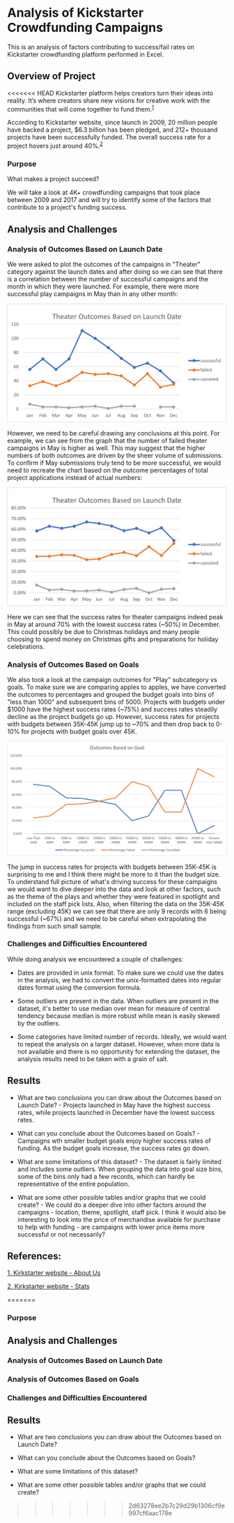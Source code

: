 # Analysis of Kickstarter Crowdfunding Campaigns
This is an analysis of factors contributing to success/fail rates on Kickstarter crowdfunding platform performed in Excel.

## Overview of Project

<<<<<<< HEAD
Kickstarter platform helps creators turn their ideas into reality. It’s where creators share new visions for creative work with the communities that will come together to fund them.<sup>[1](#myfootnote1)</sup>

According to Kickstarter website, since launch in 2009, 20 million people have backed a project, $6.3 billion has been pledged, and 212+ thousand projects have been successfully funded.
The overall success rate for a project hovers just around 40%.<sup>[2](#myfootnote1)</sup>

### Purpose

What makes a project succeed?

We will take a look at 4K+ crowdfunding campaigns that took place between 2009 and 2017 and will try to identify some of the factors that contribute to a project's funding success.

## Analysis and Challenges


### Analysis of Outcomes Based on Launch Date

We were asked to plot the outcomes of the campaigns in "Theater" category against the launch dates and after doing so we can see that there is a correlation between the number of successful campaigns and the month in which they were launched. For example, there were more successful play campaigns in May than in any other month:

![Theater Outcomes vs Launch Date](Resources/Theater_Outcomes_vs_Launch.png)

However, we need to be careful drawing any conclusions at this point. For example, we can see from the graph that the number of failed theater campaigns in May is higher as well. This may suggest that the higher numbers of both outcomes are driven by the sheer volume of submissions. To confirm if May submissions truly tend to be more successful, we would need to recreate the chart based on the outcome percentages of total project applications instead of actual numbers:

![Theater Outcomes vs Launch Date](Resources/Theater_Outcomes_vs_Launch_Percent.png)

Here we can see that the success rates for theater campaigns indeed peak in May at around 70% with the lowest success rates (~50%) in December. This could possibly be due to Christmas holidays and many people choosing to spend money on Christmas gifts and preparations for holiday celebrations.


### Analysis of Outcomes Based on Goals

We also took a look at the campaign outcomes for "Play" subcategory vs goals. To make sure we are comparing apples to apples, we have converted the outcomes to percentages and grouped the budget goals into bins of "less than 1000" and subsequent bins of 5000. Projects with budgets under $1000 have the highest success rates (~75%) and success rates steadily decline as the project budgets go up. However, success rates for projects with budgets between 35K-45K jump up to ~70% and then drop back to 0-10% for projects with budget goals over 45K. 

 ![Outcomes vs Goals](Resources/Outcomes_vs_Goals.png)

The jump in success rates for projects with budgets between 35K-45K is surprising to me and I think there might be more to it than the budget size. To understand full picture of what's driving success for these campaigns we would want to dive deeper into the data and look at other factors, such as the theme of the plays and whether they were featured in spotlight and included on the staff pick lists. Also, when filtering the data on the 35K-45K range (excluding 45K) we can see that there are only 9 records with 6 being successful (~67%) and we need to be careful when  extrapolating the findings from such small sample.

### Challenges and Difficulties Encountered

While doing analysis we encountered a couple of challenges:

- Dates are provided in unix format. To make sure we could use the dates in the analysis, we had to convert the unix-formatted dates into regular dates format using the conversion formula. 

- Some outliers are present in the data. When outliers are present in the dataset, it's better to use median over mean for measure of central tendency because median is more robust while mean is easily skewed by the outliers.

- Some categories have limited number of records. Ideally, we would want to repeat the analysis on a larger dataset. However, when more data is not available and there is no opportunity for extending the dataset, the analysis results need to be taken with a grain of salt. 




## Results

- What are two conclusions you can draw about the Outcomes based on Launch Date? - Projects launched in May have the highest success rates, while projects launched in December have the lowest success rates. 

- What can you conclude about the Outcomes based on Goals? - Campaigns wth smaller budget goals enjoy higher success rates of funding. As the budget goals increase, the success rates go down.

- What are some limitations of this dataset? - The dataset is fairly limited and includes some outliers. When grouping the data into goal size bins, some of the bins only had a few records, which can hardly be representative of the entire population.

- What are some other possible tables and/or graphs that we could create? - We could do a deeper dive into other factors around the campaigns - location, theme, spotlight, staff pick. I think it would also be interesting to look into the price of merchandise available for purchase to help with funding - are campaigns with lower price items more successful or not necessarily?
   

## References:

  [1. Kirkstarter website - About Us](https://www.kickstarter.com/about?ref=global-footer)

  [2. Kirkstarter website - Stats](https://www.kickstarter.com/help/stats?ref=global-footer)


=======
### Purpose

## Analysis and Challenges

### Analysis of Outcomes Based on Launch Date

### Analysis of Outcomes Based on Goals

### Challenges and Difficulties Encountered

## Results

- What are two conclusions you can draw about the Outcomes based on Launch Date?

- What can you conclude about the Outcomes based on Goals?

- What are some limitations of this dataset?

- What are some other possible tables and/or graphs that we could create?
>>>>>>> 2d63278ee2b7c29d29b1306cf9e997cf6aac178e

